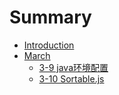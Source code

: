 # Summary

* [Introduction](README.md)
* [March](chapter1.md)
  * [3-9 java环境配置](chapter1/3-9.md)
  * [3-10 Sortable.js](chapter1/3-10-sortablejs.md)


